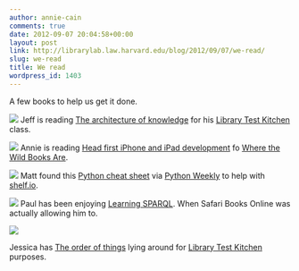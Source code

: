 ```yaml
---
author: annie-cain
comments: true
date: 2012-09-07 20:04:58+00:00
layout: post
link: http://librarylab.law.harvard.edu/blog/2012/09/07/we-read/
slug: we-read
title: We read
wordpress_id: 1403
---
```


A few books to help us get it done.

[![](http://librarylab.law.harvard.edu/blog/wp-content/uploads/2012/09/jeff-e1347046948836-768x1024.jpg)](http://librarylab.law.harvard.edu/blog/wp-content/uploads/2012/09/jeff.jpg)
Jeff is reading [The architecture of knowledge](http://holliscatalog.harvard.edu/?itemid=|library/m/aleph|012542215) for his [Library Test Kitchen](http://librarytestkitchen.org) class.


[![](http://librarylab.law.harvard.edu/blog/wp-content/uploads/2012/09/book-e1347048068813-768x1024.jpg)](http://librarylab.law.harvard.edu/blog/wp-content/uploads/2012/09/book.jpg)
Annie is reading [Head first iPhone and iPad development](http://holliscatalog.harvard.edu/?itemid=|library/m/aleph|012835391) fo [Where the Wild Books Are](http://osc.hul.harvard.edu/liblab/proj/where-wild-books-are).


[![](http://librarylab.law.harvard.edu/blog/wp-content/uploads/2012/09/cheat-e1347048109520-768x1024.jpg)](http://librarylab.law.harvard.edu/blog/wp-content/uploads/2012/09/cheat.jpg)
Matt found this [Python cheat sheet](https://docs.google.com/file/d/0B9VT_L2CDnKvODYyNTc5NjktYmMyOC00NDFkLTliNTctMzQzMTAzYjUyYmYy/view?pli=1&sle=true&utm_source=Python+Weekly+Newsletter&utm_campaign=ef912bb48d-Python_Weekly_Issue_51_September_6_2012&utm_medium=email) via [Python Weekly](http://www.pythonweekly.com/) to help with [shelf.io](http://shelf.io/).


[![](http://librarylab.law.harvard.edu/blog/wp-content/uploads/2012/09/sparql-e1347048127267-768x1024.jpg)](http://librarylab.law.harvard.edu/blog/wp-content/uploads/2012/09/sparql.jpg)
Paul has been enjoying [Learning SPARQL](http://holliscatalog.harvard.edu/?itemid=|library/m/aleph|012992031). When Safari Books Online was actually allowing him to.



[![](http://librarylab.law.harvard.edu/blog/wp-content/uploads/2012/09/order-e1347048649744-768x1024.jpg)](http://librarylab.law.harvard.edu/blog/wp-content/uploads/2012/09/order.jpg)

Jessica has [The order of things](http://holliscatalog.harvard.edu/?itemid=|library/m/aleph|008884487) lying around for [Library Test Kitchen](http://librarytestkitchen.org) purposes.
